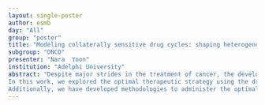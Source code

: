```yaml
---
layout: single-poster
author: esmb
day: "All"
group: "poster"
title: "Modeling collaterally sensitive drug cycles: shaping heterogeneity to allow adaptive therapy"
subgroup: "ONCO"
presenter: "Nara  Yoon"
institution: "Adelphi University"
abstract: "Despite major strides in the treatment of cancer, the development of drug resistance remains a major hurdle. One strategy which has been proposed to address this is the sequential application of drug therapies where resistance to one drug induces sensitivity to another drug, a concept called collateral sensitivity. Particularly, there is utility in a drug sequence which completes a cycle of such relationships. With such cycles, one could, in theory, generate infinitely long drug sequences which can be used in long term therapy to mitigate the evolution of resistance in a tumor.
In this work, we explored the optimal therapeutic strategy using the drugs involved in such a cycle with an arbitrary length, N (>=2). We developed a mathematical model for this research, in which tumor cells are classified as one of N subpopulations represented as { R_i|i =1,2,...,N}. Each subpopulation, R_i , is resistant to Drug i and each subpopulation, R _{ i -1} (or R_N , if i =1), is sensitive to it, so that R_i increases under Drug i as it is resistant to it, and after drug-switching, decreases under Drug i+1 as it is sensitive to that drug(s). Based on the model, we found that there is an initial period of time in which the tumor is `shaped' into a specific makeup of each subpopulation, at which time all the drugs are equally effective ( R* ). After this shaping period, all the drugs are quickly switched with duration relative to their efficacy in order to maintain each subpopulation, consistent with the ideas underlying adaptive therapy.
Additionally, we have developed methodologies to administer the optimal regimen under clinical or experimental situations in which no drug parameters and limited information of trackable populations data (all the subpopulations or only total population) are known. The therapy simulation based on these methodologies showed consistency with the theoretical effect of optimal therapy."
---
```

